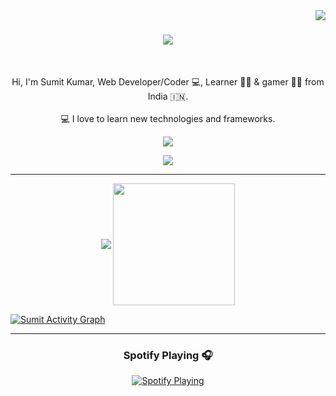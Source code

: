 <!-- profile view count -->
<img align="right" src="https://komarev.com/ghpvc/?username=nothing-available">

<!-- introduction -->
<h1 align="center">
  <a href="https://git.io/typing-svg">
    <img src="https://readme-typing-svg.herokuapp.com/?lines=Hi+There!+👋;+Myself+Sumit!;&center=true&size=30">
  </a>
</h1>

<br />
<!-- about me -->
<p align="center">
  Hi, I'm Sumit Kumar, Web Developer/Coder 💻,  Learner 👨‍💻 &  gamer 🦸‍♂️ from India 🇮🇳.
  <br />
  <br />
  💻 I love to learn new technologies and frameworks.
  <br />
</p>

<!-- social handles -->
<div align="center"> 

  <!-- twitter -->
  <a href="https://twitter.com/i_m_caffeine" target="_blank"><img src="https://img.shields.io/badge/X-000000?style=for-the-badge&logo=x&logoColor=white" target="_blank"></a> 
  <!-- gmail -->
  <a href="mailto:imcaffiene@gmail.com"><img src="https://img.shields.io/badge/-Gmail-%23333?style=for-the-badge&logo=gmail&logoColor=white" target="_blank"></a>
  <!-- linkedin -->

</div>

<hr />


<p align="center">
    <img align="center" src="https://github-readme-stats.vercel.app/api?username=nothing-available&show_icons=true&hide_border=true&title_color=94b4a4&amp&icon_color=FFFFFF&amp&text_color=FFFFFF&amp&bg_color=000000&count_private=true&include_all_commits=true"/>
    <img align="center" height="195px" src="https://github-readme-stats.vercel.app/api/top-langs/?username=nothing-available&text_color=FFFFFF&bg_color=000000&title_color=94b4a4&langs_count=15&layout=compact&hide_border=true" />
</p>

<a href="https://github.com/ashutosh00710/github-readme-activity-graph">
  <img alt="Sumit Activity Graph" src="https://github-readme-activity-graph.vercel.app/graph/?username=nothing-available&bg_color=000000&color=94b4a4&line=FFFFFF&point=FFFFFF&hide_border=true" />
</a>
<hr />

<h3 align="center">Spotify Playing 🎧</h3>

<div align="center">
  <a href="https://github.com/kittinan/spotify-github-profile">
    <img src="https://spotify-github-profile.kittinanx.com/api/view?uid=31nt5flvczhkaxnzw5wgofp7gkxq&cover_image=true&theme=novatorem&show_offline=false&background_color=121212&interchange=false&bar_color=53b14f&bar_color_cover=false" alt="Spotify Playing" />
  </a>
</div>




